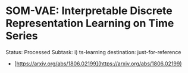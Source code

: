 # SOM-VAE: Interpretable Discrete Representation Learning on Time Series

Status: Processed
Subtask: i) ts-learning
destination: just-for-reference

- [https://arxiv.org/abs/1806.02199](https://arxiv.org/abs/1806.02199)